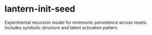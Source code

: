 # lantern-init-seed
Experimental recursion model for mnemonic persistence across resets. Includes symbolic structure and latent activation pattern.
